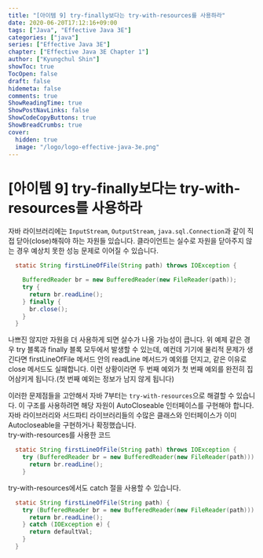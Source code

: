 ```yaml
---
title: "[아이템 9] try-finally보다는 try-with-resources를 사용하라"
date: 2020-06-20T17:12:16+09:00
tags: ["Java", "Effective Java 3E"]
categories: ["java"]
series: ["Effective Java 3E"]
chapter: ["Effective Java 3E Chapter 1"]
author: ["Kyungchul Shin"]
showToc: true
TocOpen: false
draft: false
hidemeta: false
comments: true
ShowReadingTime: true
ShowPostNavLinks: false
ShowCodeCopyButtons: true
ShowBreadCrumbs: true
cover:
  hidden: true
  image: "/logo/logo-effective-java-3e.png"
---
```

# [아이템 9] try-finally보다는 try-with-resources를 사용하라
자바 라이브러리에는 `InputStream`, `OutputStream`, `java.sql.Connection`과 같이 직접 닫아(close)해줘야 하는 자원들 있습니다. 클라이언트는 실수로 자원을 닫아주지 않는 경우 예상치 못한 성능 문제로 이어질 수 있습니다.
``` java
  static String firstLineOfFile(String path) throws IOException {

    BufferedReader br = new BufferedReader(new FileReader(path));
    try {
      return br.readLine();
    } finally {
      br.close();
    }
  }
```
나쁘진 않지만 자원을 더 사용하게 되면 살수가 나올 가능성이 큽니다.
위 예제 같은 경우 try 블록과 finally 블록 모두에서 발생할 수 있는데, 예컨데 기기에 물리적 문제가 생긴다면 firstLineOfFile 메서드 안의 readLine 메서드가 예외를 던지고, 같은 이유로 close 메서드도 실패합니다. 이런 상황이라면 두 번째 예외가 첫 번째 예외를 완전히 집어삼키게 됩니다.(첫 번째 예외는 정보가 남지 않게 됩니다)
      
이러한 문제점들을 고안해서 자바 7부터는 `try-with-resources`으로 해결할 수 있습니다. 이 구조를 사용하려면 해당 자원이 AutoCloseable 인터페이스를 구현해야 합니다.   자바 라이브러리와 서드파티 라이브러리들의 수많은 클래스와 인터페이스가 이미 Autocloseable을 구현하거나 확정했습니다.   
try-with-resources를 사용한 코드
``` java
  static String firstLineOfFile(String path) throws IOException {
    try (BufferedReader br = new BufferedReader(new FileReader(path))) {
      return br.readLine();
    }
```
try-with-resources에서도 catch 절을 사용할 수 있습니다.
``` java
  static String firstLineOfFile(String path) {
    try (BufferedReader br = new BufferedReader(new FileReader(path))) {
      return br.readLine();
    } catch (IOException e) {
      return defaultVal;
    }
  }
```

